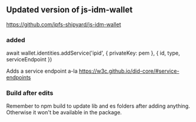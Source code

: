 ## Updated version of js-idm-wallet

https://github.com/ipfs-shipyard/js-idm-wallet

### added 

await wallet.identities.addService('ipid', { privateKey: pem }, { id, type, serviceEndpoint })

Adds a service endpoint a-la https://w3c.github.io/did-core/#service-endpoints

### Build after edits

Remember to npm build to update lib and es folders after adding anything. Otherwise it won't be available in the package.